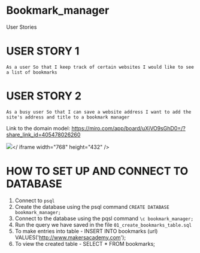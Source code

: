 # Bookmark_manager

User Stories

# USER STORY 1
`As a user
So that I keep track of certain websites
I would like to see a list of bookmarks`

# USER STORY 2
`As a busy user
So that I can save a website address
I want to add the site's address and title to a bookmark manager`

Link to the domain model: https://miro.com/app/board/uXjVO9sGhD0=/?share_link_id=405478026260


<img src="https://miro.com/app/live-embed/uXjVO9sGhD0=/?moveToViewport=-728,-270,1452,609" frameBorder="0" scrolling="no" allowFullScreen></ iframe width="768" height="432" />

# HOW TO SET UP AND CONNECT TO DATABASE
1. Connect to `psql`
2. Create the database using the psql command `CREATE DATABASE bookmark_manager;`
3. Connect to the database using the pqsl command `\c bookmark_manager;`
4. Run the query we have saved in the file `01_create_bookmarks_table.sql`
5. To make entries into table - INSERT INTO bookmarks (url) VALUES('http://www.makersacademy.com');
6. To view the created table - SELECT * FROM bookmarks;
